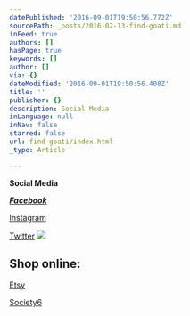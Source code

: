```yaml
---
datePublished: '2016-09-01T19:50:56.772Z'
sourcePath: _posts/2016-02-13-find-goati.md
inFeed: true
authors: []
hasPage: true
keywords: []
author: []
via: {}
dateModified: '2016-09-01T19:50:56.408Z'
title: ''
publisher: {}
description: Social Media
inLanguage: null
inNav: false
starred: false
url: find-goati/index.html
_type: Article

---
```

**Social Media**

_**[Facebook][0]**_

[Instagram][1]

[Twitter][2]
![](https://s3-us-west-2.amazonaws.com/the-grid-img/p/77e02ae3d8ce3e9b48cd774e787f45f5eff579e9.png)

## **Shop online:**

[Etsy][3]

[Society6][4]

[0]: https://www.facebook.com/goatishop "Facebook page"
[1]: https://www.instagram.com/goatishop/
[2]: https://twitter.com/icleora1
[3]: https://www.etsy.com/shop/GoAti
[4]: https://society6.com/goati